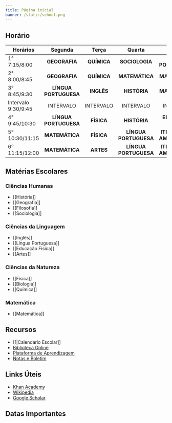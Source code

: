 ```yaml
---
title: Página inicial
banner: /static/school.png
---
```


## Horário
| Horários | Segunda | Terça | Quarta | Quinta | Sexta |
| ---- | :--: | :--: | :--: | :--: | :--: |
| 1° 7:15/8:00 | **GEOGRAFIA** |**QUÍMICA** | **SOCIOLOGIA** | **LÍNGUA PORTUGUESA** | **EDUCAÇÃO AMBIENTAL** |
| 2° 8:00/8:45 | **GEOGRAFIA** | **QUÍMICA** | **MATEMÁTICA** | **MATEMÁTICA** | **BIOLOGIA** |
| 3° 8:45/9:30 | **LÍNGUA PORTUGUESA** | **INGLÊS** | **HISTÓRIA** | **MATEMÁTICA** | **BIOLOGIA** |
| Intervalo 9:30/9:45 | INTERVALO | INTERVALO | INTERVALO | INTERVALO | INTERVALO |
| 4° 9:45/10:30 | **LÍNGUA PORTUGUESA** | **FÍSICA** | **HISTÓRIA** | **EDUCAÇÃO FÍSICA** | **ELETIVA** |
| 5° 10:30/11:15 | **MATEMÁTICA** | **FÍSICA** | **LÍNGUA PORTUGUESA** | **ITINERÁRIOS AMAZÔNICOS** | **PROJETO DE VIDA** |
| 6° 11:15/12:00 | **MATEMÁTICA** | **ARTES** | **LÍNGUA PORTUGUESA** | **ITINERÁRIOS AMAZÔNICOS** | **FILOSOFIA** |

## Matérias Escolares
### Ciências Humanas
- [[História]]
- [[Geografia]]
- [[Filosofia]]
- [[Sociologia]]
### Ciências da Linguagem
- [[Inglês]]
- [[Língua Portuguesa]]
- [[Educação Física]]
- [[Artes]]
### Ciências da Natureza
- [[Física]]
- [[Biologia]]
- [[Química]]
### Matemática
- [[Matemática]]

## Recursos
- [[|Calendario Escolar]]
- [Biblioteca Online](https://exemplo.com/biblioteca-online)
- [Plataforma de Aprendizagem](https://www.todamateria.com.br/)
- [Notas e Boletim](https://www.seduc.pa.gov.br/portal/boletim_online/index.php)

## Links Úteis
- [Khan Academy](https://pt.khanacademy.org/profile/me/courses)
- [Wikipedia](https://www.wikipedia.org/)
- [Google Scholar](https://scholar.google.com/)

## Datas Importantes
